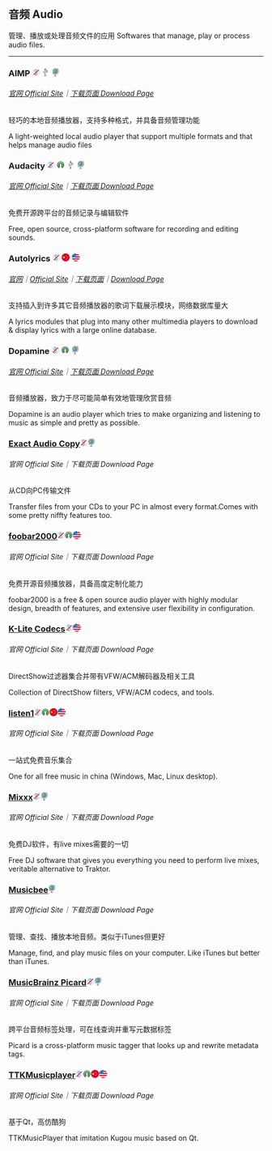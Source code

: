 ## 音频   Audio

管理、播放或处理音频文件的应用   Softwares that manage, play or process audio files.

---

### AIMP ![](/assets/图片2.png) ![](/assets/usb.png) ![](/assets/earth-globe.png)

###### [官网  Official Site](http://www.aimp.ru/index.php?do=lang&lng=en)｜[下载页面  Download Page](http://www.aimp.ru/index.php?do=download)

轻巧的本地音频播放器，支持多种格式，并具备音频管理功能

A light-weighted local audio player that support multiple formats and that helps manage audio files

### Audacity ![](/assets/图片2.png) ![](/assets/open-source-icon.png) ![](/assets/usb.png) ![](/assets/earth-globe.png)

###### [官网  Official Site](http://www.audacityteam.org/)｜[下载页面  Download Page](http://www.audacityteam.org/download/windows/)

免费开源跨平台的音频记录与编辑软件

Free, open source, cross-platform software for recording and editing sounds.

### Autolyrics ![](/assets/图片2.png) ![](/assets/china.png) ![](/assets/united-states.png)

###### [官网](http://www.autolyric.com/zh-hans)｜[Official Site](http://www.autolyric.com/)｜[下载页面](http://www.autolyric.com/zh-hans/download)｜[Download Page](http://www.autolyric.com/en/download.html)

支持插入到许多其它音频播放器的歌词下载展示模块，网络数据库量大

A lyrics modules that plug into many other multimedia players to download & display lyrics with a large online database.

### Dopamine ![](/assets/图片2.png) ![](/assets/open-source-icon.png) ![](/assets/earth-globe.png)

###### [官网  Official Site](http://www.digimezzo.com/software/dopamine/)｜[下载页面  Download Page](http://www.digimezzo.com/content/software/dopamine/)

音频播放器，致力于尽可能简单有效地管理欣赏音频

Dopamine is an audio player which tries to make organizing and listening to music as simple and pretty as possible.

### [Exact Audio Copy](http://www.exactaudiocopy.de/)![](/assets/图片2.png)![](/assets/earth-globe.png)

###### 官网  Official Site｜下载页面  Download Page

从CD向PC传输文件

Transfer files from your CDs to your PC in almost every format.Comes with some pretty niffty features too.

### [foobar2000](http://www.foobar2000.org/)![](/assets/图片2.png)![](/assets/open-source-icon.png)![](/assets/united-states.png)

###### 官网  Official Site｜下载页面  Download Page

免费开源音频播放器，具备高度定制化能力

foobar2000 is a free & open source audio player with highly modular design, breadth of features, and extensive user flexibility in configuration.

### [K-Lite Codecs](http://www.codecguide.com/download_kl.htm)![](/assets/图片2.png)![](/assets/united-states.png)

###### 官网  Official Site｜下载页面  Download Page

DirectShow过滤器集合并带有VFW/ACM解码器及相关工具

Collection of DirectShow filters, VFW/ACM codecs, and tools.

### [listen1](http://listen1.github.io/listen1)![](/assets/图片2.png)![](/assets/open-source-icon.png)![](/assets/china.png)![](/assets/united-states.png)

###### 官网  Official Site｜下载页面  Download Page

一站式免费音乐集合

One for all free music in china \(Windows, Mac, Linux desktop\).

### [Mixxx](http://mixxx.org/)![](/assets/图片2.png)![](/assets/earth-globe.png)

###### 官网  Official Site｜下载页面  Download Page

免费DJ软件，有live mixes需要的一切

Free DJ software that gives you everything you need to perform live mixes, veritable alternative to Traktor.

### [Musicbee](http://getmusicbee.com/)![](/assets/earth-globe.png)

###### 官网  Official Site｜下载页面  Download Page

管理、查找、播放本地音频。类似于iTunes但更好

Manage, find, and play music files on your computer. Like iTunes but better than iTunes.

### [MusicBrainz Picard](https://picard.musicbrainz.org/)![](/assets/图片2.png)![](/assets/earth-globe.png)

###### 官网  Official Site｜下载页面  Download Page

跨平台音频标签处理，可在线查询并重写元数据标签

Picard is a cross-platform music tagger that looks up and rewrite metadata tags.

### [TTKMusicplayer](https://github.com/Greedysky/TTKMusicplayer)![](/assets/图片2.png)![](/assets/open-source-icon.png)![](/assets/china.png)![](/assets/united-states.png)

###### 官网  Official Site｜下载页面  Download Page

基于Qt，高仿酷狗

TTKMusicPlayer that imitation Kugou music based on Qt.

